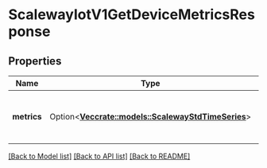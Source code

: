 # ScalewayIotV1GetDeviceMetricsResponse

## Properties

Name | Type | Description | Notes
------------ | ------------- | ------------- | -------------
**metrics** | Option<[**Vec<crate::models::ScalewayStdTimeSeries>**](scaleway.std.TimeSeries.md)> | Metrics for a device over the requested period | [optional]

[[Back to Model list]](../README.md#documentation-for-models) [[Back to API list]](../README.md#documentation-for-api-endpoints) [[Back to README]](../README.md)


